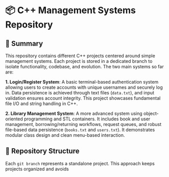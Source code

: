 <!DOCTYPE html>
<html lang="en">
<head>
  <meta charset="UTF-8">
</head>
<body>

  <div class="container">
    <h1>📦 C++ Management Systems Repository</h1>

  <h2>📝 Summary</h2>
    <p>This repository contains different C++ projects centered around simple management systems. Each project is stored in a dedicated branch to isolate functionality, codebase, and evolution. The two main systems so far are:</p>

  <p><strong>1. Login/Register System</strong>: A basic terminal-based authentication system allowing users to create accounts with unique usernames and securely log in. Data persistence is achieved through text files (<code>data.txt</code>), and input validation ensures account integrity. This project showcases fundamental file I/O and string handling in C++.</p>

  <p><strong>2. Library Management System</strong>: A more advanced system using object-oriented programming and STL containers. It includes book and user management, borrowing/returning workflows, request queues, and robust file-based data persistence (<code>books.txt</code> and <code>users.txt</code>). It demonstrates modular class design and clean menu-based interaction.</p>

  <h2>🌿 Repository Structure</h2>
    <p>Each <code>git branch</code> represents a standalone project. This approach keeps projects organized and avoids
